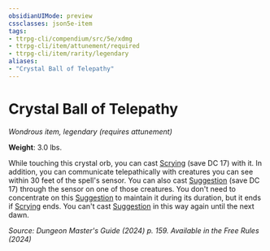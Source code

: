 ```yaml
---
obsidianUIMode: preview
cssclasses: json5e-item
tags:
- ttrpg-cli/compendium/src/5e/xdmg
- ttrpg-cli/item/attunement/required
- ttrpg-cli/item/rarity/legendary
aliases: 
- "Crystal Ball of Telepathy"
---
```

# Crystal Ball of Telepathy
*Wondrous item, legendary (requires attunement)*  


**Weight**: 3.0 lbs.

While touching this crystal orb, you can cast [Scrying](3-Compendium/spells/scrying-xphb.md) (save DC 17) with it. In addition, you can communicate telepathically with creatures you can see within 30 feet of the spell's sensor. You can also cast [Suggestion](3-Compendium/spells/suggestion-xphb.md) (save DC 17) through the sensor on one of those creatures. You don't need to concentrate on this [Suggestion](3-Compendium/spells/suggestion-xphb.md) to maintain it during its duration, but it ends if [Scrying](3-Compendium/spells/scrying-xphb.md) ends. You can't cast [Suggestion](3-Compendium/spells/suggestion-xphb.md) in this way again until the next dawn.

*Source: Dungeon Master's Guide (2024) p. 159. Available in the Free Rules (2024)*